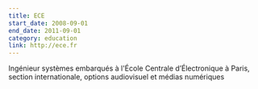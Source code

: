 ```yaml
---
title: ECE
start_date: 2008-09-01
end_date: 2011-09-01
category: education
link: http://ece.fr
---
```


Ingénieur systèmes embarqués à l'École Centrale d’Électronique à Paris, section internationale, options audiovisuel et médias numériques

